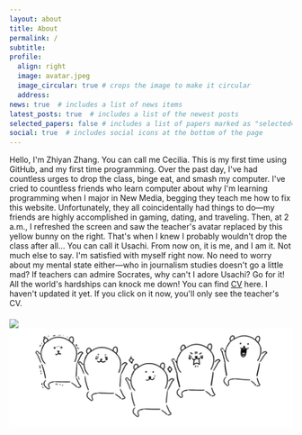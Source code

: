 ```yaml
---
layout: about
title: About
permalink: /
subtitle: 
profile:
  align: right
  image: avatar.jpeg
  image_circular: true # crops the image to make it circular
  address: 
news: true  # includes a list of news items
latest_posts: true  # includes a list of the newest posts
selected_papers: false # includes a list of papers marked as "selected={true}"
social: true  # includes social icons at the bottom of the page
---
```


Hello, I'm Zhiyan Zhang. You can call me Cecilia. This is my first time using GitHub, and my first time programming. Over the past day, I've had countless urges to drop the class, binge eat, and smash my computer. I've cried to countless friends who learn computer about why I'm learning programming when I major in New Media, begging they teach me how to fix this website. Unfortunately, they all coincidentally had things to do—my friends are highly accomplished in gaming, dating, and traveling. Then, at 2 a.m., I refreshed the screen and saw the teacher's avatar replaced by this yellow bunny on the right. That's when I knew I probably wouldn't drop the class after all... You can call it Usachi. From now on, it is me, and I am it. Not much else to say. I'm satisfied with myself right now. No need to worry about my mental state either—who in journalism studies doesn't go a little mad? If teachers can admire Socrates, why can't I adore Usachi? Go for it! All the world's hardships can knock me down! You can find [CV](cv/) here. I haven't updated it yet. If you click on it now, you'll only see the teacher's CV.

<img src="https://user-images.githubusercontent.com/543384/178952701-6e595809-3059-41d4-9d88-356a9b339445.png" align = "middle" width = "800px">


<br>

<a href="https://github.com/SocratesClub/SocratesClub.github.io/edit/master/_pages/about.md">
  <img src="/assets/img/jumping bear.jpg" width = "800" align="middle" />
</a>

<br>
